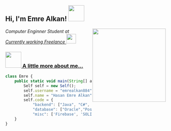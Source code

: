 <h2> Hi, I'm Emre Alkan! <img src="https://media.giphy.com/media/iIqmM5tTjmpOB9mpbn/giphy.gif" width="50"></h2>
<img align='right' src="https://media.giphy.com/media/zOvBKUUEERdNm/giphy.gif" width="230">
<p><em>Computer Enginner Student at <a href="https://www.mehmetakif.edu.tr/%22%3EMehmet Akif Ersoy University</a>
<img src="https://media.giphy.com/media/fYSnHlufseco8Fh93Z/giphy.gif" width="30"></br>Currently working Freelance
<img src="https://media.giphy.com/media/WUlplcMpOCEmTGBtBW/giphy.gif" width="30"> 
</em></p>

### <img src="https://media.giphy.com/media/VgCDAzcKvsR6OM0uWg/giphy.gif" width="50"> A little more about me...  
    
```javascript
class Emre {
    public static void main(String[] args) {
        Self self = new Self();
        self.username = "emrealkan884";
        self.name = "Hasan Emre Alkan";
        self.code = { 
            "backend": ["Java", "C#", "Php"],
            "database": ["Oracle","PostgreSQL", "MySQL", "MSSQL"],
            "misc": ['Firebase', 'SOLID']};
    }
}
```

